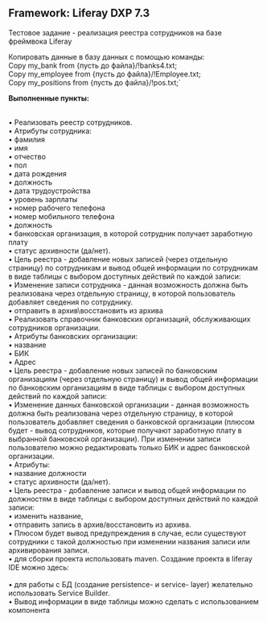 <h2>Framework: Liferay DXP 7.3</h2>
<p>Тестовое задание - реализация реестра сотрудников на базе фреймвока Liferay
</p>

Копировать данные в базу данных с помощью команды:
<br>Copy my_bank from {пусть до файла}/!banks4.txt;
<br>Copy my_employee from {пусть до файла}/!Employee.txt;
<br>Copy my_positions from {пусть до файла}/!pos.txt;`

 **Выполненные пункты:**

<br>•	Реализовать реестр сотрудников.
<br>•	 Атрибуты сотрудника:
<br>•	фамилия
<br>•	имя
<br>•	отчество
<br>•	пол
<br>•	дата рождения
<br>•	должность
<br>•	дата трудоустройства
<br>•	уровень зарплаты
<br>•	номер рабочего телефона
<br>•	номер мобильного телефона
<br>•	должность
<br>•	банковская организация, в которой сотрудник получает заработную плату
<br>•	статус архивности (да/нет).
<br>•	Цель реестра - добавление новых записей (через отдельную страницу) по сотрудникам и вывод общей информации по сотрудникам в виде таблицы с выбором доступных действий по каждой записи:
<br>•	Изменение записи сотрудника - данная возможность должна быть реализована через отдельную страницу, в которой пользователь добавляет сведения по сотруднику.
<br>•	отправить в архив\восстановить из архива
<br>•	Реализовать справочник банковских организаций, обслуживающих сотрудников организации.
<br>•	Атрибуты банковских организации:
<br>•	название
<br>•	БИК
<br>•	Адрес
<br>•	Цель реестра - добавление новых записей по банковским организациям (через отдельную страницу) и вывод общей информации по банковским организациям в виде таблицы с выбором доступных действий по каждой записи:
<br>•	Изменение данных банковской организации -  данная возможность должна быть реализована через отдельную страницу, в которой пользователь добавляет сведения о банковской организации (плюсом будет - вывод сотрудников, которые получают заработную плату в выбранной банковской организации). При изменении записи пользователю можно редактировать только БИК и адрес банковской организации.
<br>•	Атрибуты:
<br>•	название должности
<br>•	статус архивности (да/нет).
<br>•	Цель реестра - добавление записи и вывод общей информации по должностям в виде таблицы с выбором доступных действий по каждой записи:
<br>•	изменить название,
<br>•	отправить запись в архив/восстановить из архива.
<br>•	Плюсом будет вывод предупреждения в случае, если существуют сотрудники с такой должностью при изменении названия записи или архивирования записи.
<br>•	для сборки проекта использовать maven. Создание проекта в liferay IDE можно здесь:  
<br>•	для работы с БД (создание persistence- и service- layer) желательно использовать Service Builder.
<br>•	 Вывод информации в виде таблицы можно сделать с использованием компонента 

